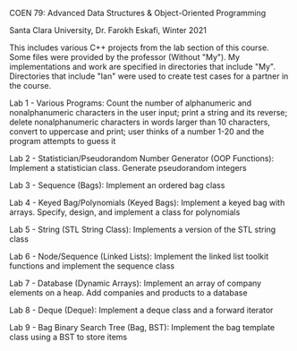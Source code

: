 COEN 79: Advanced Data Structures & Object-Oriented Programming

Santa Clara University, Dr. Farokh Eskafi, Winter 2021

This includes various C++ projects from the lab section of this course. Some files were provided by the professor (Without "My"). My implementations and work are specified in directories that include "My". Directories that include "Ian" were used to create test cases for a partner in the course.

Lab 1 - Various Programs: Count the number of alphanumeric and nonalphanumeric characters in the user input; print a string and its reverse; delete nonalphanumeric characters in words larger than 10 characters, convert to uppercase and print; user thinks of a number 1-20 and the program attempts to guess it

Lab 2 - Statistician/Pseudorandom Number Generator (OOP Functions): Implement a statistician class. Generate pseudorandom integers

Lab 3 - Sequence (Bags): Implement an ordered bag class

Lab 4 - Keyed Bag/Polynomials (Keyed Bags): Implement a keyed bag with arrays. Specify, design, and implement a class for polynomials

Lab 5 - String (STL String Class): Implements a version of the STL string class

Lab 6 - Node/Sequence (Linked Lists): Implement the linked list toolkit functions and implement the sequence class

Lab 7 - Database (Dynamic Arrays): Implement an array of company elements on a heap. Add companies and products to a database

Lab 8 - Deque (Deque): Implement a deque class and a forward iterator

Lab 9 - Bag Binary Search Tree (Bag, BST): Implement the bag template class using a BST to store items
